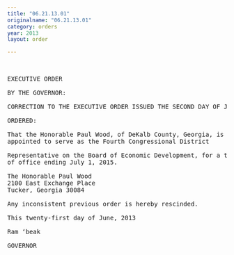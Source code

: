 ```yaml
---
title: "06.21.13.01"
originalname: "06.21.13.01"
category: orders
year: 2013
layout: order

---
```

<pre>
 

EXECUTIVE ORDER

BY THE GOVERNOR:

CORRECTION TO THE EXECUTIVE ORDER ISSUED THE SECOND DAY OF JANUARY, 2013

ORDERED:

That the Honorable Paul Wood, of DeKalb County, Georgia, is
appointed to serve as the Fourth Congressional District

Representative on the Board of Economic Development, for a term
of office ending July 1, 2015.

The Honorable Paul Wood
2100 East Exchange Place
Tucker, Georgia 30084

Any inconsistent previous order is hereby rescinded.

This twenty-first day of June, 2013

Ram ‘beak

GOVERNOR

</pre>
